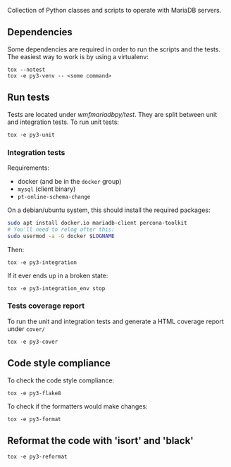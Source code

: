 Collection of Python classes and scripts to operate with MariaDB servers.

## Dependencies

Some dependencies are required in order to run the scripts and the tests. The easiest way to work is by using a virtualenv:

```
tox --notest
tox -e py3-venv -- <some command>
```

## Run tests

Tests are located under *wmfmariadbpy/test*. They are split between unit and integration tests. To run unit tests:

```
tox -e py3-unit
```

### Integration tests

Requirements:
* docker (and be in the `docker` group)
* `mysql` (client binary)
* `pt-online-schema-change`

On a debian/ubuntu system, this should install the required packages:
```bash
sudo apt install docker.io mariadb-client percona-toolkit
# You'll need to relog after this:
sudo usermod -a -G docker $LOGNAME
```

Then:
```
tox -e py3-integration
```
If it ever ends up in a broken state:
```
tox -e py3-integration_env stop
```

### Tests coverage report

To run the unit and integration tests and generate a HTML coverage report under `cover/`

```
tox -e py3-cover
```

## Code style compliance

To check the code style compliance:

```
tox -e py3-flake8
```

To check if the formatters would make changes:

```
tox -e py3-format
```

## Reformat the code with 'isort' and 'black'

```
tox -e py3-reformat
```

